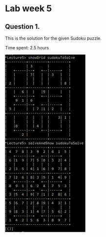 # Lab week 5

## Question 1.

This is the solution for the given Sudoku puzzle.

Time spent: 2.5 hours

![Solution](Assignment1.PNG)